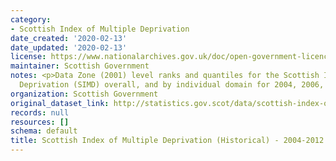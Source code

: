 ```yaml
---
category:
- Scottish Index of Multiple Deprivation
date_created: '2020-02-13'
date_updated: '2020-02-13'
license: https://www.nationalarchives.gov.uk/doc/open-government-licence/version/3/
maintainer: Scottish Government
notes: <p>Data Zone (2001) level ranks and quantiles for the Scottish Index of Multiple
  Deprivation (SIMD) overall, and by individual domain for 2004, 2006, 2009 and 2012.</p>
organization: Scottish Government
original_dataset_link: http://statistics.gov.scot/data/scottish-index-of-multiple-deprivation-historical-i
records: null
resources: []
schema: default
title: Scottish Index of Multiple Deprivation (Historical) - 2004-2012
---
```

